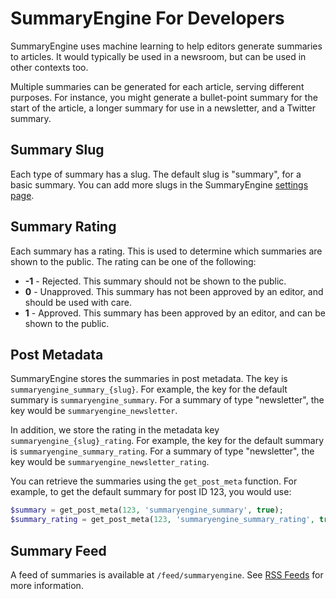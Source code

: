 # SummaryEngine For Developers

SummaryEngine uses machine learning to help editors generate summaries to articles. It would typically be used in a newsroom, but can be used in other contexts too. 

Multiple summaries can be generated for each article, serving different purposes. For instance, you might generate a bullet-point summary for the start of the article, a longer summary for use in a newsletter, and a Twitter summary.

## Summary Slug

Each type of summary has a slug. The default slug is "summary", for a basic summary. You can add more slugs in the SummaryEngine [settings page](admins.md#summaryengine-settings).

## Summary Rating

Each summary has a rating. This is used to determine which summaries are shown to the public. The rating can be one of the following:
- **-1** - Rejected. This summary should not be shown to the public.
- **0** - Unapproved. This summary has not been approved by an editor, and should be used with care.
- **1** - Approved. This summary has been approved by an editor, and can be shown to the public.

## Post Metadata

SummaryEngine stores the summaries in post metadata. The key is `summaryengine_summary_{slug}`. For example, the key for the default summary is `summaryengine_summary`. For a summary of type "newsletter", the key would be `summaryengine_newsletter`.

In addition, we store the rating in the metadata key `summaryengine_{slug}_rating`. For example, the key for the default summary is `summaryengine_summary_rating`. For a summary of type "newsletter", the key would be `summaryengine_newsletter_rating`.

You can retrieve the summaries using the `get_post_meta` function. For example, to get the default summary for post ID 123, you would use:

```php
$summary = get_post_meta(123, 'summaryengine_summary', true);
$summary_rating = get_post_meta(123, 'summaryengine_summary_rating', true);
```

## Summary Feed

A feed of summaries is available at `/feed/summaryengine`. See [RSS Feeds](rss.md) for more information.
